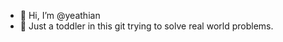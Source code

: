 - 👋 Hi, I’m @yeathian
- 👀 Just a toddler in this git trying to solve real world problems.
<!--- 🌱 I’m currently learning ... 
- 💞️ I’m looking to collaborate on ...
- 📫 How to reach me ...  -->


